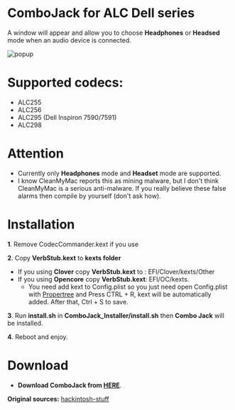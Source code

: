 # **ComboJack for ALC Dell series**

A window will appear and allow you to choose **Headphones** or **Headsed** mode when an audio device is connected.


![popup](https://user-images.githubusercontent.com/92006941/141351074-7b03cd61-ea71-49e9-8d82-89a9d414cc64.png)


# **Supported codecs:**

+ ALC255
+ ALC256
+ ALC295 (Dell Inspiron 7590/7591)
+ ALC298

# Attention

+ Currently only **Headphones** mode and **Headset** mode are supported.
+ I know CleanMyMac reports this as mining malware, but I don't think CleanMyMac is a serious anti-malware. If you really believe these false alarms then compile by yourself (don't ask how).

# **Installation**

**1**. Remove CodecCommander.kext if you use

**2**. Copy **VerbStub.kext** to **kexts folder**

   - If you using **Clover** copy **VerbStub.kext** to : EFI/Clover/kexts/Other
   - If you using **Opencore** copy **VerbStub.kext**: EFI/OC/kexts. 
      + You need add kext to Config.plist so you just need open Config.plist with [Propertree](https://github.com/corpnewt/ProperTree) and Press CTRL + R, kext will be automatically added. After that, Ctrl + S to save.

**3**. Run **install.sh** in **ComboJack_Installer/install.sh** then **Combo Jack** will be installed.

**4**. Reboot and enjoy.

# **Download**

- **Download ComboJack from [HERE](https://github.com/HowNeft/ComboJack/releases/tag/Release)**.


**Original sources:** [hackintosh-stuff](https://github.com/hackintosh-stuff/ComboJack)
